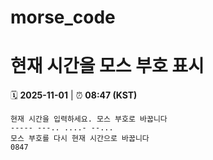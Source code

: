 # morse_code
# 현재 시간을 모스 부호 표시
<!-- MORSE_TIME_START -->
🗓️ **2025-11-01** | ⏰ **08:47 (KST)**

```
현재 시간을 입력하세요. 모스 부호로 바꿉니다
----- ---.. ....- --...
모스 부호를 다시 현재 시간으로 바꿉니다
0847
```
<!-- MORSE_TIME_END -->
